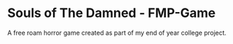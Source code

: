 # Souls of The Damned - FMP-Game

A free roam horror game created as part of my end of year college project.

